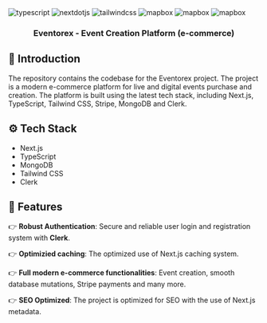 <div>

  <div>
    <img src="https://img.shields.io/badge/-Typescript-black?style=for-the-badge&logoColor=white&logo=typescript&color=3178C6" alt="typescript" />
    <img src="https://img.shields.io/badge/-Next_._JS-black?style=for-the-badge&logoColor=white&logo=nextdotjs&color=000000" alt="nextdotjs" />
    <img src="https://img.shields.io/badge/-Tailwind_CSS-black?style=for-the-badge&logoColor=white&logo=tailwindcss&color=06B6D4" alt="tailwindcss" />
    <img src="https://img.shields.io/badge/-stripe-black?style=for-the-badge&logoColor=white&logo=stripe&color=0000FF" alt="mapbox" />
    <img src="https://img.shields.io/badge/-mongodb-black?style=for-the-badge&logoColor=white&logo=mongodb&color=0000FF" alt="mapbox" />
    <img src="https://img.shields.io/badge/-clerk-black?style=for-the-badge&logoColor=white&logo=clerk&color=0000FF" alt="mapbox" />
  </div>

  <h3 align="center">Eventorex - Event Creation Platform (e-commerce)</h3>

</div>

## <a name="introduction">🤖 Introduction</a>

The repository contains the codebase for the Eventorex project. The project is a modern e-commerce platform for live and digital events purchase and creation. The platform is built using the latest tech stack, including Next.js, TypeScript, Tailwind CSS, Stripe, MongoDB and Clerk.

## <a name="tech-stack">⚙️ Tech Stack</a>

- Next.js
- TypeScript
- MongoDB
- Tailwind CSS
- Clerk

## <a name="features">🔋 Features</a>

👉 **Robust Authentication**: Secure and reliable user login and registration system with **Clerk**.

👉 **Optimizied caching**: The optimized use of Next.js caching system.

👉 **Full modern e-commerce functionalities**: Event creation, smooth database mutations, Stripe payments and many more.

👉 **SEO Optimized**: The project is optimized for SEO with the use of Next.js metadata.
